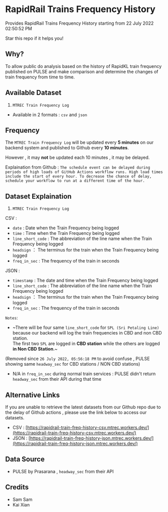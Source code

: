 # RapidRail Trains Frequency History
Provides RapidRail Trains Frequency History starting from 22 July 2022 02:50:52 PM 

Star this repo if it helps you!

## Why?
To allow public do analysis based on the history of RapidKL train frequency published on PULSE and make comparison and determine the changes of train frequency from time to time.

## Available Dataset
1. ```MTREC Train Frequency Log```
- Available in 2 formats  : ```csv``` and ```json```

## Frequency 
The ```MTREC Train Frequency Log``` will be updated every **5 minutes** on our backend system and published to Github every **10 minutes**. 

However , it may **not** be updated each 10 minutes , it may be delayed. 

Explaination from Github : ``The schedule event can be delayed during periods of high loads of GitHub Actions workflow runs. High load times include the start of every hour. To decrease the chance of delay, schedule your workflow to run at a different time of the hour.``

## Dataset Explaination
1. ```MTREC Train Frequency Log```

CSV : 
- ```date``` : Date when the Train Frequency being logged
- ```time``` : Time when the Train Frequency being logged
- ```line_short_code``` : The abbreviation of the line name when the Train Frequency being logged
- ```headsign``` ： The terminus for the train when the Train Frequency being logged
- ```freq_in_sec``` : The frequency of the train in seconds

JSON : 
- ```timestamp``` : The date and time when the Train Frequency being logged
- ```line_short_code``` : The abbreviation of the line name when the Train Frequency being logged
- ```headsign``` ： The terminus for the train when the Train Frequency being logged
- ```freq_in_sec``` : The frequency of the train in seconds


``Notes``:
- ~There will be four same ``line_short_code`` for ``SPL (Sri Petaling Line)`` because our backend will log the train frequencies in CBD and non CBD station. <br> The first two ``SPL`` are logged in **CBD station** while the others are logged **in Non CBD Station**.~ 

(Removed since ``26 July 2022, 05:56:18 PM`` to avoid confuse , PULSE showing same ``headway_sec`` for CBD stations / NON CBD stations)

- N/A in ```freq_in_sec``` during normal train services : PULSE didn't return ``headway_sec`` from their API during that time

## Alternative Links
If you are unable to retrieve the latest datasets from our Github repo due to the delay of Github actions , please use the link below to access our datasets.

- CSV : [https://rapidrail-train-freq-history-csv.mtrec.workers.dev/](https://rapidrail-train-freq-history-csv.mtrec.workers.dev/)
- JSON : [https://rapidrail-train-freq-history-json.mtrec.workers.dev/](https://rapidrail-train-freq-history-json.mtrec.workers.dev/)

## Data Source
- PULSE by Prasarana , ``headway_sec`` from their API

## Credits
- Sam Sam
- Kai Xian


